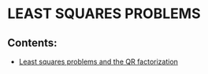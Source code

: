 # LEAST SQUARES PROBLEMS

## Contents:
- [Least squares problems and the QR factorization](https://nbviewer.org/github/um-perez-alvaro/Numerical-Analysis/blob/main/Notebooks/Least%20squares%20problems/Least%20squares%20problems.ipynb)
